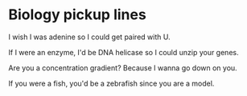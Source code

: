# Biology pickup lines 

I wish I was adenine so I could get paired with U.

If I were an enzyme, I'd be DNA helicase so I could unzip your genes.

Are you a concentration gradient? Because I wanna go down on you.

If you were a fish, you'd be a zebrafish since you are a model.
